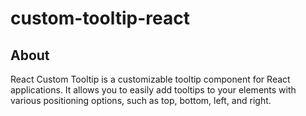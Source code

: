 # custom-tooltip-react

## About
React Custom Tooltip is a customizable tooltip component for React applications. 
It allows you to easily add tooltips to your elements with various positioning options, such as top, bottom, left, and right.
